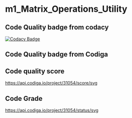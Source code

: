 # m1_Matrix_Operations_Utility


## Code Quality badge from codacy
[![Codacy Badge](https://app.codacy.com/project/badge/Grade/59ad9352c8c74f41b28530e3a9595baa)](https://www.codacy.com/gh/Shantanu3107/m1_Matrix_Operations_Utility/dashboard?utm_source=github.com&amp;utm_medium=referral&amp;utm_content=Shantanu3107/m1_Matrix_Operations_Utility&amp;utm_campaign=Badge_Grade)


## Code Quality badge from Codiga

## Code quality score

https://api.codiga.io/project/31054/score/svg

## Code Grade

https://api.codiga.io/project/31054/status/svg
